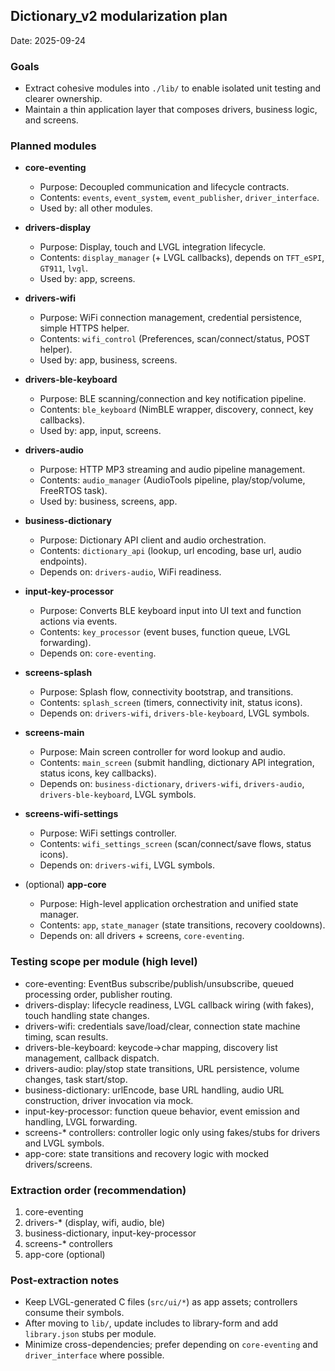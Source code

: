 ## Dictionary_v2 modularization plan

Date: 2025-09-24

### Goals
- Extract cohesive modules into `./lib/` to enable isolated unit testing and clearer ownership.
- Maintain a thin application layer that composes drivers, business logic, and screens.

### Planned modules

- **core-eventing**
  - Purpose: Decoupled communication and lifecycle contracts.
  - Contents: `events`, `event_system`, `event_publisher`, `driver_interface`.
  - Used by: all other modules.

- **drivers-display**
  - Purpose: Display, touch and LVGL integration lifecycle.
  - Contents: `display_manager` (+ LVGL callbacks), depends on `TFT_eSPI`, `GT911`, `lvgl`.
  - Used by: app, screens.

- **drivers-wifi**
  - Purpose: WiFi connection management, credential persistence, simple HTTPS helper.
  - Contents: `wifi_control` (Preferences, scan/connect/status, POST helper).
  - Used by: app, business, screens.

- **drivers-ble-keyboard**
  - Purpose: BLE scanning/connection and key notification pipeline.
  - Contents: `ble_keyboard` (NimBLE wrapper, discovery, connect, key callbacks).
  - Used by: app, input, screens.

- **drivers-audio**
  - Purpose: HTTP MP3 streaming and audio pipeline management.
  - Contents: `audio_manager` (AudioTools pipeline, play/stop/volume, FreeRTOS task).
  - Used by: business, screens, app.

- **business-dictionary**
  - Purpose: Dictionary API client and audio orchestration.
  - Contents: `dictionary_api` (lookup, url encoding, base url, audio endpoints).
  - Depends on: `drivers-audio`, WiFi readiness.

- **input-key-processor**
  - Purpose: Converts BLE keyboard input into UI text and function actions via events.
  - Contents: `key_processor` (event buses, function queue, LVGL forwarding).
  - Depends on: `core-eventing`.

- **screens-splash**
  - Purpose: Splash flow, connectivity bootstrap, and transitions.
  - Contents: `splash_screen` (timers, connectivity init, status icons).
  - Depends on: `drivers-wifi`, `drivers-ble-keyboard`, LVGL symbols.

- **screens-main**
  - Purpose: Main screen controller for word lookup and audio.
  - Contents: `main_screen` (submit handling, dictionary API integration, status icons, key callbacks).
  - Depends on: `business-dictionary`, `drivers-wifi`, `drivers-audio`, `drivers-ble-keyboard`, LVGL symbols.

- **screens-wifi-settings**
  - Purpose: WiFi settings controller.
  - Contents: `wifi_settings_screen` (scan/connect/save flows, status icons).
  - Depends on: `drivers-wifi`, LVGL symbols.

- (optional) **app-core**
  - Purpose: High-level application orchestration and unified state manager.
  - Contents: `app`, `state_manager` (state transitions, recovery cooldowns).
  - Depends on: all drivers + screens, `core-eventing`.

### Testing scope per module (high level)
- core-eventing: EventBus subscribe/publish/unsubscribe, queued processing order, publisher routing.
- drivers-display: lifecycle readiness, LVGL callback wiring (with fakes), touch handling state changes.
- drivers-wifi: credentials save/load/clear, connection state machine timing, scan results.
- drivers-ble-keyboard: keycode→char mapping, discovery list management, callback dispatch.
- drivers-audio: play/stop state transitions, URL persistence, volume changes, task start/stop.
- business-dictionary: urlEncode, base URL handling, audio URL construction, driver invocation via mock.
- input-key-processor: function queue behavior, event emission and handling, LVGL forwarding.
- screens-* controllers: controller logic only using fakes/stubs for drivers and LVGL symbols.
- app-core: state transitions and recovery logic with mocked drivers/screens.

### Extraction order (recommendation)
1) core-eventing
2) drivers-* (display, wifi, audio, ble)
3) business-dictionary, input-key-processor
4) screens-* controllers
5) app-core (optional)

### Post-extraction notes
- Keep LVGL-generated C files (`src/ui/*`) as app assets; controllers consume their symbols.
- After moving to `lib/`, update includes to library-form and add `library.json` stubs per module.
- Minimize cross-dependencies; prefer depending on `core-eventing` and `driver_interface` where possible.


